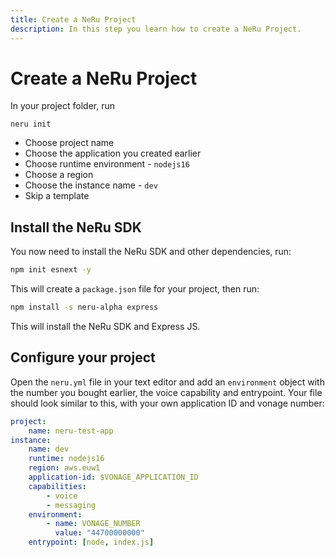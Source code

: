 ```yaml
---
title: Create a NeRu Project
description: In this step you learn how to create a NeRu Project.
---
```


# Create a NeRu Project

In your project folder, run

```
neru init
```

- Choose project name
- Choose the application you created earlier
- Choose runtime environment - `nodejs16`
- Choose a region
- Choose the instance name - `dev`
- Skip a template

## Install the NeRu SDK

You now need to install the NeRu SDK and other dependencies, run:

```sh
npm init esnext -y
```

This will create a `package.json` file for your project, then run:

```sh
npm install -s neru-alpha express
```

This will install the NeRu SDK and Express JS.

## Configure your project 

Open the `neru.yml` file in your text editor and add an `environment` object with the number you bought earlier, the voice capability and entrypoint. Your file should look similar to this, with your own application ID and vonage number:

```yml
project:
    name: neru-test-app
instance:
    name: dev
    runtime: nodejs16
    region: aws.euw1
    application-id: $VONAGE_APPLICATION_ID
    capabilities:
        - voice
        - messaging
    environment:
        - name: VONAGE_NUMBER
          value: "44700000000"
    entrypoint: [node, index.js]
```